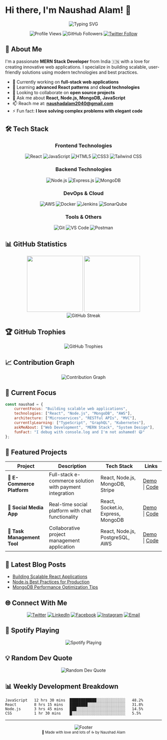 # Hi there, I'm Naushad Alam! 👋

<div align="center">
  <img src="https://readme-typing-svg.herokuapp.com?font=Fira+Code&size=30&duration=3000&pause=1000&color=3B82F6&center=true&vCenter=true&width=600&lines=MERN+Stack+Developer;Full+Stack+Engineer;React+%26+Node.js+Expert;Building+Amazing+Web+Apps" alt="Typing SVG" />
</div>

<p align="center">
  <img src="https://komarev.com/ghpvc/?username=code-react&label=Profile%20views&color=3b82f6&style=for-the-badge" alt="Profile Views" />
  <img src="https://img.shields.io/github/followers/code-react?label=Followers&style=for-the-badge&color=3b82f6" alt="GitHub Followers" />
  <a href="https://twitter.com/naushadmonitor" target="_blank">
    <img src="https://img.shields.io/twitter/follow/naushadmonitor?logo=twitter&style=for-the-badge&color=1da1f2" alt="Twitter Follow" />
  </a>
</p>

## 🚀 About Me

I'm a passionate **MERN Stack Developer** from India 🇮🇳 with a love for creating innovative web applications. I specialize in building scalable, user-friendly solutions using modern technologies and best practices.

- 🔭 Currently working on **full-stack web applications**
- 🌱 Learning **advanced React patterns** and **cloud technologies**
- 👯 Looking to collaborate on **open source projects**
- 💬 Ask me about **React, Node.js, MongoDB, JavaScript**
- 📫 Reach me at: **naushadalam2040@gmail.com**
- ⚡ Fun fact: **I love solving complex problems with elegant code**

## 🛠️ Tech Stack

<div align="center">

### Frontend Technologies
![React](https://img.shields.io/badge/React-20232A?style=for-the-badge&logo=react&logoColor=61DAFB)
![JavaScript](https://img.shields.io/badge/JavaScript-F7DF1E?style=for-the-badge&logo=javascript&logoColor=black)
![HTML5](https://img.shields.io/badge/HTML5-E34F26?style=for-the-badge&logo=html5&logoColor=white)
![CSS3](https://img.shields.io/badge/CSS3-1572B6?style=for-the-badge&logo=css3&logoColor=white)
![Tailwind CSS](https://img.shields.io/badge/Tailwind_CSS-38B2AC?style=for-the-badge&logo=tailwind-css&logoColor=white)

### Backend Technologies
![Node.js](https://img.shields.io/badge/Node.js-43853D?style=for-the-badge&logo=node.js&logoColor=white)
![Express.js](https://img.shields.io/badge/Express.js-404D59?style=for-the-badge&logo=express&logoColor=white)
![MongoDB](https://img.shields.io/badge/MongoDB-4EA94B?style=for-the-badge&logo=mongodb&logoColor=white)

### DevOps & Cloud
![AWS](https://img.shields.io/badge/AWS-232F3E?style=for-the-badge&logo=amazon-aws&logoColor=white)
![Docker](https://img.shields.io/badge/Docker-2496ED?style=for-the-badge&logo=docker&logoColor=white)
![Jenkins](https://img.shields.io/badge/Jenkins-D24939?style=for-the-badge&logo=jenkins&logoColor=white)
![SonarQube](https://img.shields.io/badge/SonarQube-4E9BCD?style=for-the-badge&logo=sonarqube&logoColor=white)

### Tools & Others
![Git](https://img.shields.io/badge/Git-F05032?style=for-the-badge&logo=git&logoColor=white)
![VS Code](https://img.shields.io/badge/VS_Code-007ACC?style=for-the-badge&logo=visual-studio-code&logoColor=white)
![Postman](https://img.shields.io/badge/Postman-FF6C37?style=for-the-badge&logo=postman&logoColor=white)

</div>

## 📊 GitHub Statistics

<div align="center">
  <img height="180em" src="https://github-readme-stats.vercel.app/api?username=code-react&show_icons=true&theme=tokyonight&include_all_commits=true&count_private=true&hide_border=true&bg_color=0D1117"/>
  <img height="180em" src="https://github-readme-stats.vercel.app/api/top-langs/?username=code-react&layout=compact&langs_count=8&theme=tokyonight&hide_border=true&bg_color=0D1117"/>
</div>

<div align="center">
  <img src="https://github-readme-streak-stats.herokuapp.com/?user=code-react&theme=tokyonight&hide_border=true&background=0D1117" alt="GitHub Streak" />
</div>

## 🏆 GitHub Trophies

<div align="center">
  <img src="https://github-profile-trophy.vercel.app/?username=code-react&theme=tokyonight&no-frame=true&no-bg=true&margin-w=4&column=7" alt="GitHub Trophies" />
</div>

## 📈 Contribution Graph

<div align="center">
  <img src="https://github-readme-activity-graph.vercel.app/graph?username=code-react&theme=tokyo-night&bg_color=0D1117&hide_border=true" alt="Contribution Graph" />
</div>

## 🎯 Current Focus

```javascript
const naushad = {
    currentFocus: "Building scalable web applications",
    technologies: ["React", "Node.js", "MongoDB", "AWS"],
    architecture: ["Microservices", "RESTful APIs", "MVC"],
    currentlyLearning: ["TypeScript", "GraphQL", "Kubernetes"],
    askMeAbout: ["Web Development", "MERN Stack", "System Design"],
    funFact: "I debug with console.log and I'm not ashamed! 😄"
};
```

## 💼 Featured Projects

<div align="center">

| Project | Description | Tech Stack | Links |
|---------|-------------|------------|-------|
| 🚀 **E-Commerce Platform** | Full-stack e-commerce solution with payment integration | React, Node.js, MongoDB, Stripe | [Demo](#) \| [Code](#) |
| 📱 **Social Media App** | Real-time social platform with chat functionality | React, Socket.io, Express, MongoDB | [Demo](#) \| [Code](#) |
| 🎯 **Task Management Tool** | Collaborative project management application | React, Node.js, PostgreSQL, AWS | [Demo](#) \| [Code](#) |

</div>

## 📝 Latest Blog Posts

<!-- BLOG-POST-LIST:START -->
- [Building Scalable React Applications](https://example.com/blog/scalable-react)
- [Node.js Best Practices for Production](https://example.com/blog/nodejs-production)
- [MongoDB Performance Optimization Tips](https://example.com/blog/mongodb-optimization)
<!-- BLOG-POST-LIST:END -->

## 🌐 Connect With Me

<div align="center">

[![Twitter](https://img.shields.io/badge/Twitter-1DA1F2?style=for-the-badge&logo=twitter&logoColor=white)](https://twitter.com/naushadmonitor)
[![LinkedIn](https://img.shields.io/badge/LinkedIn-0077B5?style=for-the-badge&logo=linkedin&logoColor=white)](https://www.linkedin.com/in/naushad-alam-7a3904195/)
[![Facebook](https://img.shields.io/badge/Facebook-1877F2?style=for-the-badge&logo=facebook&logoColor=white)](https://fb.com/naushadalam2040)
[![Instagram](https://img.shields.io/badge/Instagram-E4405F?style=for-the-badge&logo=instagram&logoColor=white)](https://instagram.com/naushad_monitor)
[![Email](https://img.shields.io/badge/Email-D14836?style=for-the-badge&logo=gmail&logoColor=white)](mailto:naushad@example.com)

</div>

## 🎵 Spotify Playing

<div align="center">
  <img src="https://spotify-github-profile.vercel.app/api/spotify?background_color=0d1117&border_color=ffffff" alt="Spotify Playing" />
</div>

## 💡 Random Dev Quote

<div align="center">
  <img src="https://quotes-github-readme.vercel.app/api?type=horizontal&theme=tokyonight" alt="Random Dev Quote" />
</div>

## 📊 Weekly Development Breakdown

<!--START_SECTION:waka-->
```text
JavaScript   12 hrs 30 mins  ████████████░░░░░░░░░░░░░   48.2%
React        8 hrs 15 mins   ████████░░░░░░░░░░░░░░░░░   31.8%
Node.js      3 hrs 45 mins   ███░░░░░░░░░░░░░░░░░░░░░░   14.5%
CSS          1 hr 30 mins    █░░░░░░░░░░░░░░░░░░░░░░░░   5.5%
```
<!--END_SECTION:waka-->

---

<div align="center">
  <img src="https://capsule-render.vercel.app/api?type=waving&color=gradient&height=100&section=footer&text=Thanks%20for%20visiting!&fontSize=16&fontColor=ffffff" alt="Footer" />
</div>

<div align="center">
  <sub>💙 Made with love and lots of ☕ by Naushad Alam</sub>
</div>
